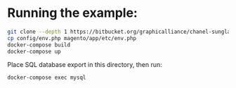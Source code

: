 # Running the example:

```bash
git clone --depth 1 https://bitbucket.org/graphicalliance/chanel-sunglasses-m2.1.git magento
cp config/env.php magento/app/etc/env.php
docker-compose build
docker-compose up
```

Place SQL database export in this directory, then run:

```bash
docker-compose exec mysql 
```
